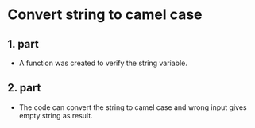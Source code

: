 # Convert string to camel case

## 1. part

- A function was created to verify the string variable.

## 2. part

- The code can convert the string to camel case and wrong input gives empty string as result.
